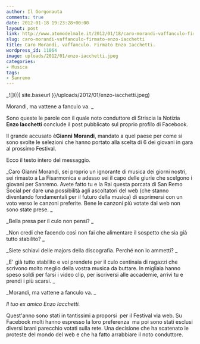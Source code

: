 ```yaml
---
author: Il Gorgonauta
comments: true
date: 2012-01-18 19:23:28+00:00
layout: post
link: http://www.atomodelmale.it/2012/01/18/caro-morandi-vaffanculo-firmato-enzo-iacchetti/
slug: caro-morandi-vaffanculo-firmato-enzo-iacchetti
title: Caro Morandi, vaffanculo. Firmato Enzo Iacchetti.
wordpress_id: 11064
image: uploads/2012/01/enzo-iacchetti.jpeg
categories:
- Musica
tags:
- Sanremo
---
```


_![]({{ site.baseurl }}/uploads/2012/01/enzo-iacchetti.jpeg)

Morandi, ma vattene a fanculo va. _

Sono queste le parole con il quale noto conduttore di Striscia la Notizia **Enzo Iacchetti** conclude il post pubblicato sul proprio profilo di Facebook.

Il grande accusato è**Gianni Morandi**, mandato a quel paese per come si sono svolte le selezioni che hanno portato alla scelta di 6 dei giovani in gara al prossimo Festival.

Ecco il testo intero del messaggio.

_Caro Gianni Morandi, sei proprio un ignorante di musica dei giorni nostri, sei rimasto a La Fisarmonica e adesso sei il capo delle giurie che scelgono i giovani per Sanremo. Avete fatto tu e la Rai questa porcata di San Remo Social per dare una possibilità agli ascoltatori del web (che stanno diventando fondamentali per il futuro della musica) di esprimersi con un voto verso le canzoni preferite. Bene le canzoni più votate dal web non sono state prese.
_

_Bella presa per il culo non pensi?
_

_Non credi che facendo così non fai che alimentare il sospetto che sia già tutto stabilito?
_

_Siete schiavi delle majors della discografia. Perché non lo ammetti?
_

_E' già tutto stabilito e voi prendete per il culo centinaia di ragazzi che scrivono molto meglio della vostra musica da buttare. In migliaia hanno speso soldi per farsi i video clip, per iscriversi alle accademie, arrivi tu e prendi i più scarsi.
_

_Morandi, ma vattene a fanculo va.
_

_Il tuo ex amico Enzo Iacchetti._

Quest'anno sono stati in tantissimi a proporsi  per il Festival via web. Su Facebook molti hanno espresso la loro preferenza  ma poi sono stati esclusi diversi brani parecchio votati sulla rete. Una decisione che ha scatenato le proteste del mondo del web e che ha fatto arrabbiare il noto conduttore.
